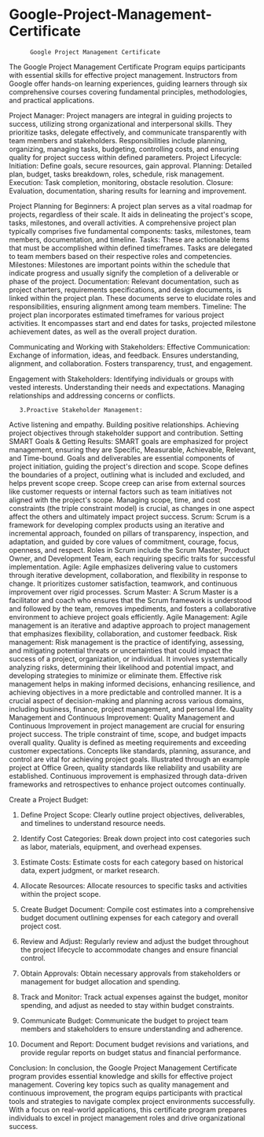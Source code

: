 # Google-Project-Management-Certificate
          Google Project Management Certificate

The Google Project Management Certificate Program equips participants with essential skills for effective project management. Instructors from Google offer hands-on learning experiences, guiding learners through six comprehensive courses covering fundamental principles, methodologies, and practical applications.

Project Manager:
Project managers are integral in guiding projects to success, utilizing strong organizational and interpersonal skills. They prioritize tasks, delegate effectively, and communicate transparently with team members and stakeholders. Responsibilities include planning, organizing, managing tasks, budgeting, controlling costs, and ensuring quality for project success within defined parameters.
Project Lifecycle:
Initiation: Define goals, secure resources, gain approval.
Planning: Detailed plan, budget, tasks breakdown, roles, schedule, risk management.
Execution: Task completion, monitoring, obstacle resolution.
Closure: Evaluation, documentation, sharing results for learning and improvement.

Project Planning for Beginners:
A project plan serves as a vital roadmap for projects, regardless of their scale. It aids in delineating the project's scope, tasks, milestones, and overall activities. A comprehensive project plan typically comprises five fundamental components: tasks, milestones, team members, documentation, and timeline.
Tasks: These are actionable items that must be accomplished within defined timeframes. Tasks are delegated to team members based on their respective roles and competencies.
Milestones: Milestones are important points within the schedule that indicate progress and usually signify the completion of a deliverable or phase of the project.
Documentation: Relevant documentation, such as project charters, requirements specifications, and design documents, is linked within the project plan. These documents serve to elucidate roles and responsibilities, ensuring alignment among team members.
Timeline: The project plan incorporates estimated timeframes for various project activities. It encompasses start and end dates for tasks, projected milestone achievement dates, as well as the overall project duration.

Communicating and Working with Stakeholders:
Effective Communication: 
Exchange of information, ideas, and feedback.
Ensures understanding, alignment, and collaboration.
Fosters transparency, trust, and engagement.

Engagement with Stakeholders: 
Identifying individuals or groups with vested interests.
Understanding their needs and expectations.
Managing relationships and addressing concerns or conflicts.

       3.Proactive Stakeholder Management: 
Active listening and empathy.
Building positive relationships.
Achieving project objectives through stakeholder support and contribution.
Setting SMART Goals & Getting Results:
SMART goals are emphasized for project management, ensuring they are Specific, Measurable, Achievable, Relevant, and Time-bound.
Goals and deliverables are essential components of project initiation, guiding the project's direction and scope.
Scope defines the boundaries of a project, outlining what is included and excluded, and helps prevent scope creep.
Scope creep can arise from external sources like customer requests or internal factors such as team initiatives not aligned with the project's scope.
Managing scope, time, and cost constraints (the triple constraint model) is crucial, as changes in one aspect affect the others and ultimately impact project success.
Scrum:
Scrum is a framework for developing complex products using an iterative and incremental approach, founded on pillars of transparency, inspection, and adaptation, and guided by core values of commitment, courage, focus, openness, and respect. Roles in Scrum include the Scrum Master, Product Owner, and Development Team, each requiring specific traits for successful implementation.
Agile:
Agile emphasizes delivering value to customers through iterative development, collaboration, and flexibility in response to change. It prioritizes customer satisfaction, teamwork, and continuous improvement over rigid processes.
Scrum Master:
A Scrum Master is a facilitator and coach who ensures that the Scrum framework is understood and followed by the team, removes impediments, and fosters a collaborative environment to achieve project goals efficiently.
Agile Management:
Agile management is an iterative and adaptive approach to project management that emphasizes flexibility, collaboration, and customer feedback.
Risk management:
Risk management is the practice of identifying, assessing, and mitigating potential threats or uncertainties that could impact the success of a project, organization, or individual. It involves systematically analyzing risks, determining their likelihood and potential impact, and developing strategies to minimize or eliminate them. Effective risk management helps in making informed decisions, enhancing resilience, and achieving objectives in a more predictable and controlled manner. It is a crucial aspect of decision-making and planning across various domains, including business, finance, project management, and personal life.
Quality Management and Continuous Improvement:
Quality Management and Continuous Improvement in project management are crucial for ensuring project success. The triple constraint of time, scope, and budget impacts overall quality. Quality is defined as meeting requirements and exceeding customer expectations. Concepts like standards, planning, assurance, and control are vital for achieving project goals. Illustrated through an example project at Office Green, quality standards like reliability and usability are established. Continuous improvement is emphasized through data-driven frameworks and retrospectives to enhance project outcomes continually.

Create a Project Budget:
1. Define Project Scope: Clearly outline project objectives, deliverables, and timelines to understand resource needs.

2. Identify Cost Categories: Break down project into cost categories such as labor, materials, equipment, and overhead expenses.

3. Estimate Costs: Estimate costs for each category based on historical data, expert judgment, or market research.

4. Allocate Resources: Allocate resources to specific tasks and activities within the project scope.

5. Create Budget Document: Compile cost estimates into a comprehensive budget document outlining expenses for each category and overall project cost.

6. Review and Adjust: Regularly review and adjust the budget throughout the project lifecycle to accommodate changes and ensure financial control.

7. Obtain Approvals: Obtain necessary approvals from stakeholders or management for budget allocation and spending.

8. Track and Monitor: Track actual expenses against the budget, monitor spending, and adjust as needed to stay within budget constraints.

9. Communicate Budget: Communicate the budget to project team members and stakeholders to ensure understanding and adherence.

10. Document and Report: Document budget revisions and variations, and provide regular reports on budget status and financial performance.

Conclusion:
In conclusion, the Google Project Management Certificate program provides essential knowledge and skills for effective project management. Covering key topics such as quality management and continuous improvement, the program equips participants with practical tools and strategies to navigate complex project environments successfully. With a focus on real-world applications, this certificate program prepares individuals to excel in project management roles and drive organizational success.
